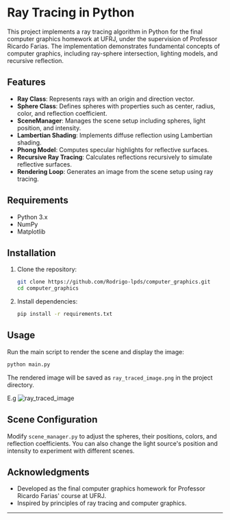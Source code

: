 # Ray Tracing in Python

This project implements a ray tracing algorithm in Python for the final computer graphics homework at UFRJ, under the supervision of Professor Ricardo Farias. The implementation demonstrates fundamental concepts of computer graphics, including ray-sphere intersection, lighting models, and recursive reflection.

## Features

- **Ray Class**: Represents rays with an origin and direction vector.
- **Sphere Class**: Defines spheres with properties such as center, radius, color, and reflection coefficient.
- **SceneManager**: Manages the scene setup including spheres, light position, and intensity.
- **Lambertian Shading**: Implements diffuse reflection using Lambertian shading.
- **Phong Model**: Computes specular highlights for reflective surfaces.
- **Recursive Ray Tracing**: Calculates reflections recursively to simulate reflective surfaces.
- **Rendering Loop**: Generates an image from the scene setup using ray tracing.

## Requirements

- Python 3.x
- NumPy
- Matplotlib

## Installation

1. Clone the repository:

   ```bash
   git clone https://github.com/Rodrigo-lpds/computer_graphics.git
   cd computer_graphics
   ```

2. Install dependencies:

   ```bash
   pip install -r requirements.txt
   ```

## Usage

Run the main script to render the scene and display the image:

```bash
python main.py
```

The rendered image will be saved as `ray_traced_image.png` in the project directory.

E.g
![ray_traced_image](https://github.com/user-attachments/assets/79644200-79ab-48c4-8718-512827c796b8)



## Scene Configuration

Modify `scene_manager.py` to adjust the spheres, their positions, colors, and reflection coefficients. You can also change the light source's position and intensity to experiment with different scenes.

## Acknowledgments

- Developed as the final computer graphics homework for Professor Ricardo Farias' course at UFRJ.
- Inspired by principles of ray tracing and computer graphics.

---
